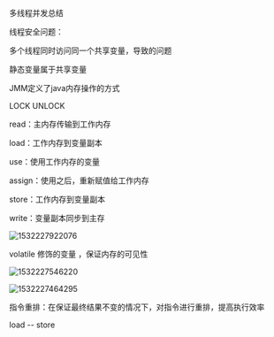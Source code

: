 多线程并发总结

线程安全问题：

多个线程同时访问同一个共享变量，导致的问题

静态变量属于共享变量



JMM定义了java内存操作的方式

LOCK  UNLOCK   

read：主内存传输到工作内存

load：工作内存到变量副本

use：使用工作内存的变量

assign：使用之后，重新赋值给工作内存

store：工作内存到变量副本

write：变量副本同步到主存

![1532227922076](C:\Users\Arlen\AppData\Local\Temp\1532227922076.png)





volatile 修饰的变量 ，保证内存的可见性



![1532227546220](C:\Users\Arlen\AppData\Local\Temp\1532227546220.png)



![1532227464295](C:\Users\Arlen\AppData\Local\Temp\1532227464295.png)





指令重排：在保证最终结果不变的情况下，对指令进行重排，提高执行效率

load  -- store 


